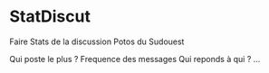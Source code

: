 # StatDiscut
Faire Stats de la discussion Potos du Sudouest


Qui poste le plus ?
Frequence des messages
Qui reponds à qui ?
...



